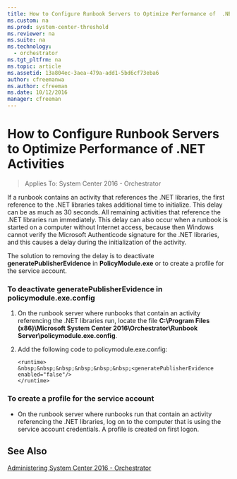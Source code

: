 ```yaml
---
title: How to Configure Runbook Servers to Optimize Performance of  .NET Activities
ms.custom: na
ms.prod: system-center-threshold
ms.reviewer: na
ms.suite: na
ms.technology:
  - orchestrator
ms.tgt_pltfrm: na
ms.topic: article
ms.assetid: 13a804ec-3aea-479a-add1-5bd6cf73eba6
author: cfreemanwa
ms.author: cfreeman
ms.date: 10/12/2016
manager: cfreeman
---
```

# How to Configure Runbook Servers to Optimize Performance of  .NET Activities

> Applies To: System Center 2016 - Orchestrator

If a runbook contains an activity that references the .NET libraries, the first reference to the .NET libraries takes additional time to initialize. This delay can be as much as 30 seconds. All remaining activities that reference the .NET libraries run immediately. This delay can also occur when a runbook is started on a computer without Internet access, because then Windows cannot verify the Microsoft Authenticode signature for the .NET libraries, and this causes a delay during the initialization of the activity.  

The solution to removing the delay is to deactivate **generatePublisherEvidence** in **PolicyModule.exe** or to create a profile for the service account.  

### To deactivate generatePublisherEvidence in policymodule.exe.config  

1.  On the runbook server where runbooks that contain an activity referencing the .NET libraries run, locate the file **C:\\Program Files \(x86\)\\Microsoft System Center 2016\\Orchestrator\\Runbook Server\\policymodule.exe.config**.  

2.  Add the following code to policymodule.exe.config:  

    ```  
    <runtime>  
    &nbsp;&nbsp;&nbsp;&nbsp;&nbsp;&nbsp;<generatePublisherEvidence enabled="false"/>  
    </runtime>  
    ```  

### To create a profile for the service account  

-   On the runbook server where runbooks run that contain an activity referencing the .NET libraries, log on to the computer that is using the service account credentials. A profile is created on first logon.  

## See Also  
[Administering System Center 2016 - Orchestrator](../manage/administering-orchestrator.md)  
